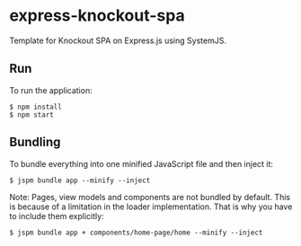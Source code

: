 # express-knockout-spa
Template for Knockout SPA on Express.js using SystemJS.

## Run

To run the application:

    $ npm install
    $ npm start

## Bundling

To bundle everything into one minified JavaScript file and then inject it:

    $ jspm bundle app --minify --inject

Note: Pages, view models and components are not bundled by default. This is because of a limitation in the loader implementation. That is why you have to include them explicitly:

    $ jspm bundle app + components/home-page/home --minify --inject